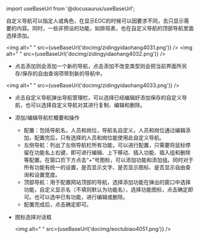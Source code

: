 
import useBaseUrl from '@docusaurus/useBaseUrl';

自定义导航可以指定人或角色，在显示EOC的时候可以因要求不同，去只显示需要的内容。同时，一些非预设的功能，如排班表，也在自定义导航的顶部导航里面选择添加。

<img alt=" " src={useBaseUrl('docimg/zidingyidaohang4031.png')} />
<img alt=" " src={useBaseUrl('docimg/zidingyidaohang4032.png')} />

* 点击添加则会添加一个新的导航，点击添加不改变类型则会把当前界面所另存/保存的自由查询项带到新的导航中。

 <img alt=" " src={useBaseUrl('docimg/zidingyidaohang4033.png')} />

* 点击自定义导航弹出导航管理栏，可以选择已经编辑好添加保存的自定义导航，也可以选择自定义导航对其进行复制、编辑和删除。

* 添加/编辑导航栏概要和操作
  * 配置：包括导航名，人员和岗位，导航名自定义，人员和岗位通过编辑添加，配置完后，只有选择的人员和岗位能使用此自定义导航。
  * 左侧导航：列出了左侧导航栏所有功能，可以进行配置，只需要将鼠标停留在功能名上右键，即可进行编辑、上下移动、插入功能、插入组和删除等配置。在窗口页下方点击“+”号图标，可以添加功能和添加组。同时对于所有功能有统一的设置，是否显示文字、是否显示图标、是否显示自由查询和设置宽度。
  * 顶部导航：用于配置网站顶部的导航，选择添加功能在弹出的窗口中选择功能，自定义显示名（不填则默认为功能名），选择功能图标，点击确定即可。也可以选中已有功能，进行编辑或删除。
  * 配置完成后，点击确定即可。

* 图标选择对话框

  <img alt=" " src={useBaseUrl('docimg/eoctubiao4051.png')} />